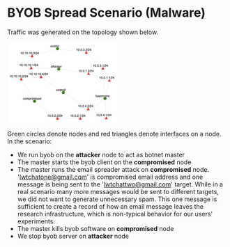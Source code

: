 # BYOB Spread Scenario (Malware)

Traffic was generated on the topology shown below.

<img src="../byob.jpg" alt="Experiment topology" width="50%"/>

Green circles denote nodes and red triangles denote interfaces on a node.
In the scenario:
- We run byob on the **attacker** node to act as botnet master
- The master starts the byob client on the **compromised** node
- The master runs the email spreader attack on **compromised** node. 'lwtchatone@gmail.com' is compromised email address and one
message is being sent to the 'lwtchattwo@gmail.com' target. While in a real scenario many more messages would be sent to
different targets, we did not want to generate unnecessary spam. This one message is sufficient to create a record of how an
email message leaves the research infrastructure, which is non-typical behavior for our users' experiments.
- The master kills byob software on **compromised** node
- We stop byob server on **attacker** node
